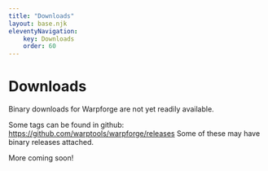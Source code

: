 ```yaml
---
title: "Downloads"
layout: base.njk
eleventyNavigation: 
    key: Downloads
    order: 60
---
```


Downloads
=========

Binary downloads for Warpforge are not yet readily available.

Some tags can be found in github: https://github.com/warptools/warpforge/releases
Some of these may have binary releases attached.

More coming soon!
